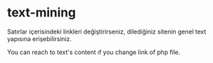# text-mining

Satırlar içerisindeki linkleri değiştirirseniz, dilediğiniz sitenin genel text  yapısına erişebilirsiniz.

You can reach to text's content ıf you change link of php file.
